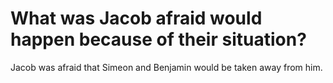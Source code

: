 # What was Jacob afraid would happen because of their situation?

Jacob was afraid that Simeon and Benjamin would be taken away from him.
